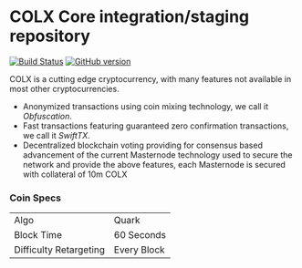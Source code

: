 COLX Core integration/staging repository
=====================================

[![Build Status](https://travis-ci.org/ColossusCoinXT/ColossusCoinXT.svg?branch=master)](https://travis-ci.org/ColossusCoinXT/ColossusCoinXT) [![GitHub version](https://badge.fury.io/gh/ColossusCoinXT%2FCOLX.svg)](https://badge.fury.io/gh/ColossusCoinXT%2FCOLX)

COLX is a cutting edge cryptocurrency, with many features not available in most other cryptocurrencies.
- Anonymized transactions using coin mixing technology, we call it _Obfuscation_.
- Fast transactions featuring guaranteed zero confirmation transactions, we call it _SwiftTX_.
- Decentralized blockchain voting providing for consensus based advancement of the current Masternode
  technology used to secure the network and provide the above features, each Masternode is secured
  with collateral of 10m COLX


### Coin Specs
<table>
<tr><td>Algo</td><td>Quark</td></tr>
<tr><td>Block Time</td><td>60 Seconds</td></tr>
<tr><td>Difficulty Retargeting</td><td>Every Block</td></tr>
</table>
